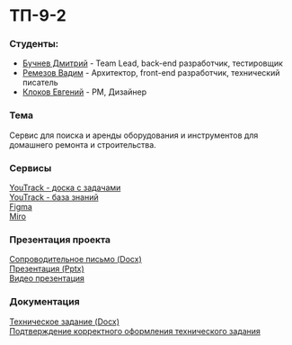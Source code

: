 # ТП-9-2

### Студенты:
- [Бучнев Дмитрий](https://github.com/BuchnevDmitry) - Team Lead, back-end разработчик, тестировщик
- [Ремезов Вадим](https://github.com/bitchofson) - Архитектор, front-end разработчик, технический писатель
- [Клоков Евгений](https://github.com/e9nchrv) - PM, Дизайнер
  
### Тема
Сервис для поиска и аренды оборудования и инструментов для домашнего ремонта и строительства.

### Сервисы
  [YouTrack - доска с задачами](https://rentool.youtrack.cloud/agiles/159-2/current)\
  [YouTrack - база знаний](https://rentool.youtrack.cloud/articles/RT)\
  [Figma](https://www.figma.com/file/b1cB5xFWFMcpCHpYBF1Oxz/tp-9.2?type=design&mode=design&t=Bu2FpO7ULpbCLKJd-1)\
  [Miro](https://miro.com/app/board/uXjVNpUOoUI=/)

### Презентация проекта
[Сопроводительное письмо (Docx)]()\
[Презентация (Pptx)]()\
[Видео презентация]()

### Документация
[Техническое задание (Docx)]()\
[Подтверждение корректного оформления технического задания]()
